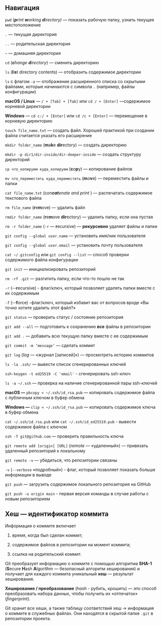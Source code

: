 ## **Навигация**

`pwd` (***p**rint **w**orking **d**irectory)* — показать рабочую папку, узнать текущее местоположение 

`.` — текущая директория  

`..` — родительская директория

`~` — домашняя директория

`cd` (***c**hange **d**irectory*) — сменить директорию

`ls` (**l**i**s**t directory contents) — отобразить содержимое директории

`ls` с флагом `-a` — отображение расширенного списка со скрытыми файлами, которые начинаются с символа `.` (например, файлы конфигурации)

**macOS / Linux** — `/ + [Tab] + [Tab]` или `cd / + [Enter]` —содержимое корневой директории

**Windows** — `cd c:/ + [Enter]` или `cd /c + [Enter]` — перемещение в корневую директорию

`touch file_name.txt` — создать файл. Хорошей практикой при создании файла считается указать его расширение

`mkdir folder_name` (**m**a**k**e **dir**ectory) — создать директорию 

`mkdir -p dir1/dir-inside/dir-deeper-inside` — создать структуру директорий

`cp что_копируем куда_копируем` (**c**o**p**y) — копирование файлов

`mv что_переместить куда_переместить` (**m**o**v**e) — переместить файлы и папки

`cat file_name.txt` (c*on**cat**enate and print* ) — распечатать содержимое текстового файла 

`rm file_name` (**r**e**m**ove) — удалить файл

`rmdir folder_name` (**r**e**m**ove **dir**ectory) — удалить папку, если она пустая

`rm -r folder_name` (`-r` — **r**ecursive) — **рекурсивно** удаляет файлы и папки

`git config --global user.name` — установить имя/ник пользователя

`git config --global user.email` — установить почту пользователя

`cat ~/.gitconfig` или `git config --list` — способ проверки содержимого файла конфигурации

`git init` — инициализировать репозиторий

`rm -rf .git` — разгитить папку, если что-то пошло не так

`-r` (--**r**ecursive) - флаг/ключ, который позволяет удалять папки вместе с их содержимым

`-f` (--**f**orce) -флаг/ключ, который избавит вас от вопросов вроде «Вы точно хотите удалить этот файл?»

`git status` — проверить статус / состояние репозитория 

`git add --all` —  подготовить к сохранению **все** файлы в репозитории

`git add .` — добавить всю текущую папку вместе с ее содержимым

`git commit -m ’message’` — сделать коммит

`git log` (*log* — «журнал [записей]») — просмотреть историю коммитов

`ls -la .ssh/` — вывести список сгенерированных ключей

`ssh-keygen -t ed25519 -C 'email'` - сгенерировать ssh-ключ

`ls -a ~/.ssh` — проверка на наличие сгенерированной пары ssh-ключей

**macOS —** `pbcopy < ~/.ssh/id_rsa.pub` — копировать содержимое файла с публичным ключом в буфер обмена

**Windows —** `clip < ~/.ssh/id_rsa.pub` — копировать содержимое ключа в буфер обмена

`cat ~/.ssh/id_rsa.pub` или `cat ~/.ssh/id_ed25519.pub` - вывести содержимое файла с ключом

`ssh -T git@github.com` — проверить правильность ключа 

`git remote add [origin] [URL]` (*remote* — «удаленный») — привязать удаленный репозиторий к локальному

`git remote -v` — убедиться, что репозитории связаны

`-v` (`--verbose` «подробный») - флаг, который позволяет показать больше информации в выводе

`git push` — загрузить содержимое локального репозитория на GitHub

`git push -u origin main` - первая версия команды в случае работы с новым репозиторием

## **Хеш — идентификатор коммита**

Информация о коммите включает 

1) время, когда был сделан коммит;

2) содержимое файлов в репозитории на момент коммита;

3) ссылка на родительский коммит.

Git преобразует информацию о коммите с помощью алгоритма **SHA-1** (**S**ecure **H**ash **A**lgorithm — безопасный алгоритм хеширования) и получает для каждого коммита уникальный **хеш** — результат хеширования.

**Хеширование / преобразование** (*hash -* рубить, крошить) — это способ преобразовать набора данных, чтобы получить их «отпечаток» (*fingerprint*). 

Git хранит все хеши, а также таблицу соответствий хеш → информация о коммите в служебных файлах. Они находятся в скрытой папке `.git` в репозитории проекта.
